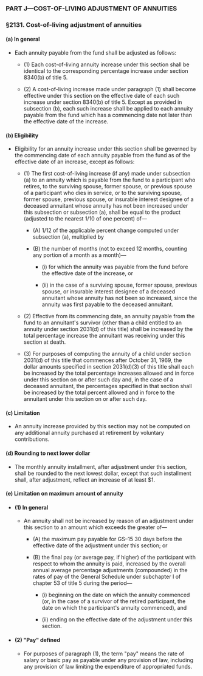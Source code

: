 ### PART J—COST-OF-LIVING ADJUSTMENT OF ANNUITIES

### §2131. Cost-of-living adjustment of annuities
#### (a) In general
* Each annuity payable from the fund shall be adjusted as follows:

  * (1) Each cost-of-living annuity increase under this section shall be identical to the corresponding percentage increase under section 8340(b) of title 5.

  * (2) A cost-of-living increase made under paragraph (1) shall become effective under this section on the effective date of each such increase under section 8340(b) of title 5. Except as provided in subsection (b), each such increase shall be applied to each annuity payable from the fund which has a commencing date not later than the effective date of the increase.

#### (b) Eligibility
* Eligibility for an annuity increase under this section shall be governed by the commencing date of each annuity payable from the fund as of the effective date of an increase, except as follows:

  * (1) The first cost-of-living increase (if any) made under subsection (a) to an annuity which is payable from the fund to a participant who retires, to the surviving spouse, former spouse, or previous spouse of a participant who dies in service, or to the surviving spouse, former spouse, previous spouse, or insurable interest designee of a deceased annuitant whose annuity has not been increased under this subsection or subsection (a), shall be equal to the product (adjusted to the nearest 1/10 of one percent) of—

    * (A) 1/12 of the applicable percent change computed under subsection (a), multiplied by

    * (B) the number of months (not to exceed 12 months, counting any portion of a month as a month)—

      * (i) for which the annuity was payable from the fund before the effective date of the increase, or

      * (ii) in the case of a surviving spouse, former spouse, previous spouse, or insurable interest designee of a deceased annuitant whose annuity has not been so increased, since the annuity was first payable to the deceased annuitant.


  * (2) Effective from its commencing date, an annuity payable from the fund to an annuitant's survivor (other than a child entitled to an annuity under section 2031(d) of this title) shall be increased by the total percentage increase the annuitant was receiving under this section at death.

  * (3) For purposes of computing the annuity of a child under section 2031(d) of this title that commences after October 31, 1969, the dollar amounts specified in section 2031(d)(3) of this title shall each be increased by the total percentage increases allowed and in force under this section on or after such day and, in the case of a deceased annuitant, the percentages specified in that section shall be increased by the total percent allowed and in force to the annuitant under this section on or after such day.

#### (c) Limitation
* An annuity increase provided by this section may not be computed on any additional annuity purchased at retirement by voluntary contributions.

#### (d) Rounding to next lower dollar
* The monthly annuity installment, after adjustment under this section, shall be rounded to the next lowest dollar, except that such installment shall, after adjustment, reflect an increase of at least $1.

#### (e) Limitation on maximum amount of annuity
* #### (1) In general
  * An annuity shall not be increased by reason of an adjustment under this section to an amount which exceeds the greater of—

    * (A) the maximum pay payable for GS–15 30 days before the effective date of the adjustment under this section; or

    * (B) the final pay (or average pay, if higher) of the participant with respect to whom the annuity is paid, increased by the overall annual average percentage adjustments (compounded) in the rates of pay of the General Schedule under subchapter I of chapter 53 of title 5 during the period—

      * (i) beginning on the date on which the annuity commenced (or, in the case of a survivor of the retired participant, the date on which the participant's annuity commenced), and

      * (ii) ending on the effective date of the adjustment under this section.

* #### (2) "Pay" defined
  * For purposes of paragraph (1), the term "pay" means the rate of salary or basic pay as payable under any provision of law, including any provision of law limiting the expenditure of appropriated funds.